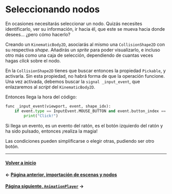 # Seleccionando nodos

En ocasiones necesitarás seleccionar un nodo. Quizás necesites identificarlo, ver su información, ir hacia él, que este se mueva hacia donde desees... ¿pero cómo hacerlo?

Creando un `KinematicBody2D`, asociarás al mismo una `CollisionShape2D` con su respectiva _shape_. Añadirás un _sprite_ para poder visualizarlo, e incluso otro más como una caja de selección, dependiendo de cuantas veces hagas _click_ sobre el nodo.

En la `CollisionShape2D` tienes que buscar entonces la propiedad `Pickable`, y activarla. Sin esta propiedad, no habrá forma de que la operación funcione. Una vez activada, debemos buscar la `signal _input_event`, que enlazaremos al _script_ del `KinematicBody2D`.

Entonces llega la hora del código:

```py
func _input_event(viewport, event, shape_idx):
    if event.type == InputEvent.MOUSE_BUTTON and event.button_index == BUTTON_LEFT and event.pressed:
        print("Click!")
```

Si llega un evento, es un evento del ratón, es el botón izquierdo del ratón y ha sido pulsado, entonces ¡realiza la magia!

Las condiciones pueden simplificarse o elegir otras, pudiendo ser otro botón.

---
#### [Volver a inicio](../README.md)
#### ← [Página anterior, importación de escenas y nodos](import.md)
#### [Página siguiente, `AnimationPlayer`](animationplayer.md)  →